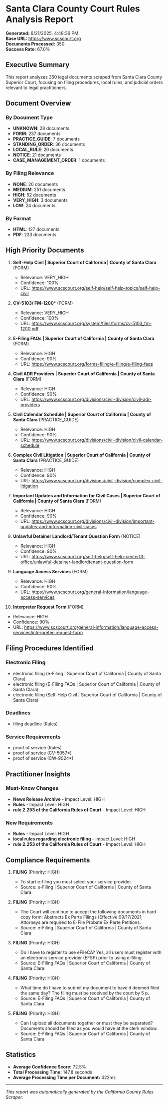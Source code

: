 # Santa Clara County Court Rules Analysis Report

**Generated:** 6/21/2025, 4:48:36 PM  
**Base URL:** https://www.scscourt.org  
**Documents Processed:** 350  
**Success Rate:** 67.0%  

## Executive Summary

This report analyzes 350 legal documents scraped from Santa Clara County Superior Court, focusing on filing procedures, local rules, and judicial orders relevant to legal practitioners.

## Document Overview

### By Document Type
- **UNKNOWN**: 28 documents
- **FORM**: 237 documents
- **PRACTICE_GUIDE**: 7 documents
- **STANDING_ORDER**: 36 documents
- **LOCAL_RULE**: 20 documents
- **NOTICE**: 21 documents
- **CASE_MANAGEMENT_ORDER**: 1 documents

### By Filing Relevance
- **NONE**: 20 documents
- **MEDIUM**: 251 documents
- **HIGH**: 52 documents
- **VERY_HIGH**: 3 documents
- **LOW**: 24 documents

### By Format
- **HTML**: 127 documents
- **PDF**: 223 documents

## High Priority Documents

1. **Self-Help Civil | Superior Court of California | County of Santa Clara** (FORM)
   - Relevance: VERY_HIGH
   - Confidence: 100%
   - URL: https://www.scscourt.org/self-help/self-help-topics/self-help-civil

2. **CV-5103/ FM-1200*** (FORM)
   - Relevance: VERY_HIGH
   - Confidence: 100%
   - URL: https://www.scscourt.org/system/files/forms/cv-5103_fm-1200.pdf

3. **E-Filing FAQs | Superior Court of California | County of Santa Clara** (FORM)
   - Relevance: HIGH
   - Confidence: 90%
   - URL: https://www.scscourt.org/forms-filing/e-filing/e-filing-faqs

4. **Civil ADR Providers | Superior Court of California | County of Santa Clara** (FORM)
   - Relevance: HIGH
   - Confidence: 90%
   - URL: https://www.scscourt.org/divisions/civil-division/civil-adr-providers

5. **Civil Calendar Schedule | Superior Court of California | County of Santa Clara** (PRACTICE_GUIDE)
   - Relevance: HIGH
   - Confidence: 90%
   - URL: https://www.scscourt.org/divisions/civil-division/civil-calendar-schedule

6. **Complex Civil Litigation | Superior Court of California | County of Santa Clara** (PRACTICE_GUIDE)
   - Relevance: HIGH
   - Confidence: 90%
   - URL: https://www.scscourt.org/divisions/civil-division/complex-civil-litigation

7. **Important Updates and Information for Civil Cases | Superior Court of California | County of Santa Clara** (FORM)
   - Relevance: HIGH
   - Confidence: 90%
   - URL: https://www.scscourt.org/divisions/civil-division/important-updates-and-information-civil-cases

8. **Unlawful Detainer Landlord/Tenant Question Form** (NOTICE)
   - Relevance: HIGH
   - Confidence: 90%
   - URL: https://www.scscourt.org/self-help/self-help-centerflf-office/unlawful-detainer-landlordtenant-question-form

9. **Language Access Services** (FORM)
   - Relevance: HIGH
   - Confidence: 90%
   - URL: https://www.scscourt.org/general-information/language-access-services

10. **Interpreter Request Form** (FORM)
   - Relevance: HIGH
   - Confidence: 90%
   - URL: https://www.scscourt.org/general-information/language-access-services/interpreter-request-form

## Filing Procedures Identified

### Electronic Filing
- electronic filing (e-Filing | Superior Court of California | County of Santa Clara)
- electronic filing (E-Filing FAQs | Superior Court of California | County of Santa Clara)
- electronic filing (Self-Help Civil | Superior Court of California | County of Santa Clara)

### Deadlines
- filing deadline (Rules)

### Service Requirements
- proof of service (Rules)
- proof of service (CV-5057*)
- proof of service (CW-9024*)

## Practitioner Insights

### Must-Know Changes
- **News Release Archive** - Impact Level: HIGH
- **Rules** - Impact Level: HIGH
- **rule 2.253 of the California Rules of Court** - Impact Level: HIGH

### New Requirements
- **Rules** - Impact Level: HIGH
- **local rules regarding electronic filing** - Impact Level: HIGH
- **rule 2.253 of the California Rules of Court** - Impact Level: HIGH

## Compliance Requirements

1. **FILING** (Priority: HIGH)
   - To start e-filing you must select your service provider.
   - Source: e-Filing | Superior Court of California | County of Santa Clara

2. **FILING** (Priority: HIGH)
   - The Court will continue to accept the following documents in hard copy form: Abstracts Ex Parte Filings (Effective 09/17/2021, Attorneys are required to E-File Probate Ex Parte Petitions.
   - Source: e-Filing | Superior Court of California | County of Santa Clara

3. **FILING** (Priority: HIGH)
   - Do I have to register to use eFileCA? Yes, all users must register with an electronic service provider (EFSP) prior to using e-filing.
   - Source: E-Filing FAQs | Superior Court of California | County of Santa Clara

4. **FILING** (Priority: HIGH)
   - What time do I have to submit my document to have it deemed filed the same day? The filing must be received by the court by 5 p.
   - Source: E-Filing FAQs | Superior Court of California | County of Santa Clara

5. **FILING** (Priority: HIGH)
   - Can I upload all documents together or must they be separated? Documents should be filed as you would have at the clerk window.
   - Source: E-Filing FAQs | Superior Court of California | County of Santa Clara

## Statistics

- **Average Confidence Score:** 72.5%
- **Total Processing Time:** 147.8 seconds
- **Average Processing Time per Document:** 422ms

---

*This report was automatically generated by the California County Rules Scraper.*